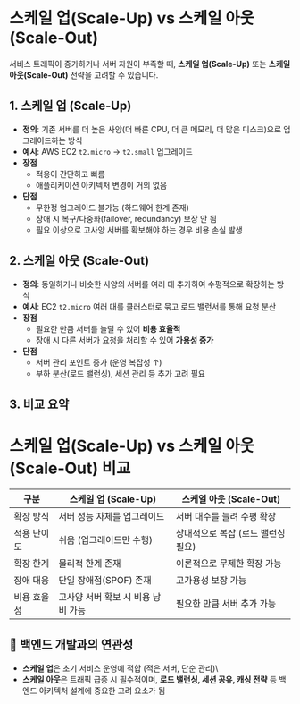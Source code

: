 # 스케일 업(Scale-Up) vs 스케일 아웃(Scale-Out)

서비스 트래픽이 증가하거나 서버 자원이 부족할 때, **스케일
업(Scale-Up)** 또는 **스케일 아웃(Scale-Out)** 전략을 고려할 수
있습니다.

## 1. 스케일 업 (Scale-Up)

- **정의**: 기존 서버를 더 높은 사양(더 빠른 CPU, 더 큰 메모리, 더
  많은 디스크)으로 업그레이드하는 방식
- **예시**: AWS EC2 `t2.micro` → `t2.small` 업그레이드
- **장점**
  - 적용이 간단하고 빠름
  - 애플리케이션 아키텍처 변경이 거의 없음
- **단점**
  - 무한정 업그레이드 불가능 (하드웨어 한계 존재)
  - 장애 시 복구/다중화(failover, redundancy) 보장 안 됨
  - 필요 이상으로 고사양 서버를 확보해야 하는 경우 비용 손실 발생

## 2. 스케일 아웃 (Scale-Out)

- **정의**: 동일하거나 비슷한 사양의 서버를 여러 대 추가하여
  수평적으로 확장하는 방식
- **예시**: EC2 `t2.micro` 여러 대를 클러스터로 묶고 로드 밸런서를
  통해 요청 분산
- **장점**
  - 필요한 만큼 서버를 늘릴 수 있어 **비용 효율적**
  - 장애 시 다른 서버가 요청을 처리할 수 있어 **가용성 증가**
- **단점**
  - 서버 관리 포인트 증가 (운영 복잡성 ↑)
  - 부하 분산(로드 밸런싱), 세션 관리 등 추가 고려 필요

## 3. 비교 요약

# 스케일 업(Scale-Up) vs 스케일 아웃(Scale-Out) 비교

| 구분        | 스케일 업 (Scale-Up)               | 스케일 아웃 (Scale-Out)            |
| ----------- | ---------------------------------- | ---------------------------------- |
| 확장 방식   | 서버 성능 자체를 업그레이드        | 서버 대수를 늘려 수평 확장         |
| 적용 난이도 | 쉬움 (업그레이드만 수행)           | 상대적으로 복잡 (로드 밸런싱 필요) |
| 확장 한계   | 물리적 한계 존재                   | 이론적으로 무제한 확장 가능        |
| 장애 대응   | 단일 장애점(SPOF) 존재             | 고가용성 보장 가능                 |
| 비용 효율성 | 고사양 서버 확보 시 비용 낭비 가능 | 필요한 만큼 서버 추가 가능         |

## 📌 백엔드 개발과의 연관성

- **스케일 업**은 초기 서비스 운영에 적합 (적은 서버, 단순 관리)\
- **스케일 아웃**은 트래픽 급증 시 필수적이며, **로드 밸런싱, 세션
  공유, 캐싱 전략** 등 백엔드 아키텍처 설계에 중요한 고려 요소가 됨
